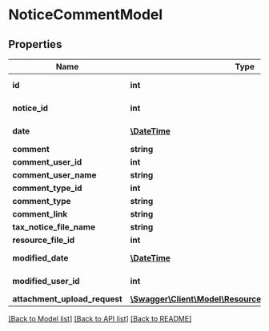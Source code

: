 # NoticeCommentModel

## Properties
Name | Type | Description | Notes
------------ | ------------- | ------------- | -------------
**id** | **int** | The unique ID number of this notice. | [optional] 
**notice_id** | **int** | The ID of the notice this comment is attached too | 
**date** | [**\DateTime**](\DateTime.md) | The date this comment was entered | [optional] 
**comment** | **string** | TaxNoticeComment | [optional] 
**comment_user_id** | **int** | TaxNoticeCommentUserId | [optional] 
**comment_user_name** | **string** | TaxNoticeCommentUserName | [optional] 
**comment_type_id** | **int** | taxNoticeCommentTypeId | [optional] 
**comment_type** | **string** | taxNoticeCommentType | 
**comment_link** | **string** | TaxNoticeCommentLink | [optional] 
**tax_notice_file_name** | **string** | TaxNoticeFileName | [optional] 
**resource_file_id** | **int** | resourceFileId | [optional] 
**modified_date** | [**\DateTime**](\DateTime.md) | The date/time when this record was last modified. | [optional] 
**modified_user_id** | **int** | The user ID of the user who last modified this record. | [optional] 
**attachment_upload_request** | [**\Swagger\Client\Model\ResourceFileUploadRequestModel**](ResourceFileUploadRequestModel.md) | An attachment to the detail | [optional] 

[[Back to Model list]](../README.md#documentation-for-models) [[Back to API list]](../README.md#documentation-for-api-endpoints) [[Back to README]](../README.md)


